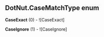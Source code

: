 ## DotNut.CaseMatchType enum

**CaseExact** (0) - ![CaseExact]

**CaseIgnore** (1) - ![CaseIgnore]





